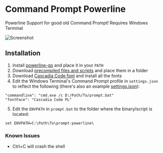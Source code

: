# Command Prompt Powerline
Powerline Support for good old Command Prompt! Requires Windows Terminal

![Screenshot](https://github.com/cherryleafroad/Command-Prompt-Powerline/blob/main/readme-files/screenshot.png?raw=true)

## Installation

 1. Install [powerline-go](https://github.com/justjanne/powerline-go) and place it in your `PATH`
 2. Download [precompiled files and scripts](https://github.com/cherryleafroad/Command-Prompt-Powerline/tree/main/prompt) and place them in a folder
 3. Download [Cascadia Code font](https://github.com/microsoft/cascadia-code/) and install all the fonts
 4. Edit the Windows Terminal's Command Prompt profile in `settings.json` to reflect the following (there's also an example [settings.json](https://github.com/cherryleafroad/Command-Prompt-Powerline/blob/main/prompt/settings.json)):
 
 ```
 "commandline": "cmd.exe /c D:/Path/To/prompt.bat"
 "fontFace": "Cascadia Code PL"
 ```
 5. Edit the `ENVPATH` in `prompt.bat` to the folder where the binary/script is located:
 
 `set ENVPATH=C:\Path\To\prompt-powerline\`

### Known Issues
- Ctrl+C will crash the shell
